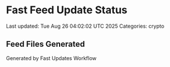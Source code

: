 # Fast Feed Update Status
Last updated: Tue Aug 26 04:02:02 UTC 2025
Categories: crypto

## Feed Files Generated

Generated by Fast Updates Workflow
